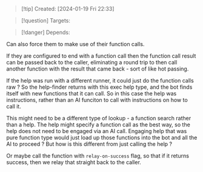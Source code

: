 
>[!tip] Created: [2024-01-19 Fri 22:33]

>[!question] Targets: 

>[!danger] Depends: 

Can also force them to make use of their function calls.

If they are configured to end with a function call then the function call result can be passed back to the caller, eliminating a round trip to then call another function with the result that came back - sort of like hot passing.

If the help was run with a different runner, it could just do the function calls raw ?  So the help-finder returns with this exec help type, and the bot finds itself with new functions that it can call.  So in this case the help was instructions, rather than an AI funciton to call with instructions on how to call it.

This might need to be a different type of lookup - a function search rather than a help.  The help might specify a function call as the best way, so the help does not need to be engaged via an AI call.  Engaging help that was pure function type would just load up those functions into the bot and all the AI to proceed ?  But how is this different from just calling the help ?

Or maybe call the function with `relay-on-success` flag, so that if it returns success, then we relay that straight back to the caller.